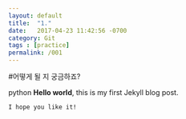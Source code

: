 ```yaml
---
layout: default
title:  "1."
date:   2017-04-23 11:42:56 -0700
category: Git
tags : [practice]
permalink: /001
---
```


#어떻게 될 지 궁금하죠? 

python
    **Hello world**, this is my first Jekyll blog post.

    I hope you like it!